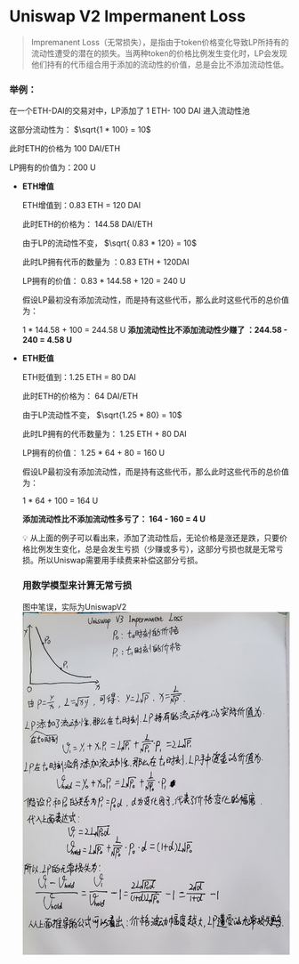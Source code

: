 # Uniswap V2 Impermanent Loss

> Impremanent Loss（无常损失），是指由于token价格变化导致LP所持有的流动性遭受的潜在的损失。当两种token的价格比例发生变化时，LP会发现他们持有的代币组合用于添加的流动性的价值，总是会比不添加流动性低。
> 

### 举例：

在一个ETH-DAI的交易对中，LP添加了 1 ETH- 100 DAI 进入流动性池

这部分流动性为：   $\sqrt{1 * 100} =  10$

此时ETH的价格为 100 DAI/ETH

LP拥有的价值为：200 U

- **ETH增值**
    
    ETH增值到：0.83 ETH = 120 DAI 
    
    此时ETH的价格为： 144.58 DAI/ETH
    
    由于LP的流动性不变，  $\sqrt{ 0.83 * 120} = 10$
    
    此时LP拥有代币的数量为 ：0.83 ETH + 120DAI
    
    LP拥有的价值： 0.83 * 144.58 + 120 = 240 U
    
    假设LP最初没有添加流动性，而是持有这些代币，那么此时这些代币的总价值为：
    
    1 * 144.58 + 100  = 244.58 U
    **添加流动性比不添加流动性少赚了 ：244.58 - 240 = 4.58 U**
    
- **ETH贬值**
    
    ETH贬值到：1.25 ETH = 80 DAI
    
    此时ETH的价格为： 64 DAI/ETH
    
    由于LP流动性不变，   $\sqrt{1.25 * 80} = 10$
    
    此时LP拥有的代币数量为： 1.25 ETH + 80 DAI
    
    LP拥有的价值： 1.25 * 64 + 80 = 160 U
    
    假设LP最初没有添加流动性，而是持有这些代币，那么此时这些代币的总价值为：
    
    1 * 64 + 100 = 164 U
    
    **添加流动性比不添加流动性多亏了： 164 - 160 = 4 U**
    
    <aside>
    💡 从上面的例子可以看出来，添加了流动性后，无论价格是涨还是跌，只要价格比例发生变化，总是会发生亏损（少赚或多亏），这部分亏损也就是无常亏损。所以Uniswap需要用手续费来补偿这部分亏损。
    
    </aside>
    
    ### 用数学模型来计算无常亏损
    
    图中笔误，实际为UniswapV2
    ![swap.png](images/UniswapV2-ImpermanentLoss.jpeg)